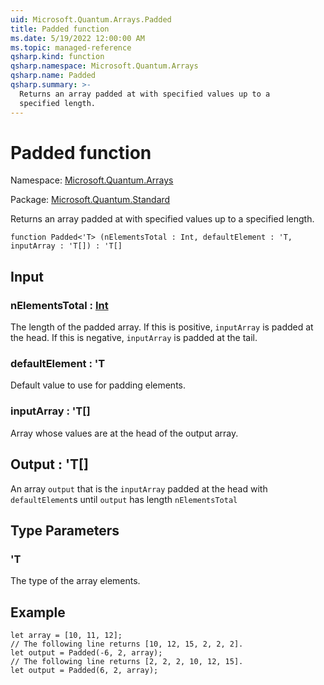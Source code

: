 ```yaml
---
uid: Microsoft.Quantum.Arrays.Padded
title: Padded function
ms.date: 5/19/2022 12:00:00 AM
ms.topic: managed-reference
qsharp.kind: function
qsharp.namespace: Microsoft.Quantum.Arrays
qsharp.name: Padded
qsharp.summary: >-
  Returns an array padded at with specified values up to a
  specified length.
---
```


# Padded function

Namespace: [Microsoft.Quantum.Arrays](xref:Microsoft.Quantum.Arrays)

Package: [Microsoft.Quantum.Standard](https://nuget.org/packages/Microsoft.Quantum.Standard)


Returns an array padded at with specified values up to aspecified length.

```qsharp
function Padded<'T> (nElementsTotal : Int, defaultElement : 'T, inputArray : 'T[]) : 'T[]
```


## Input

### nElementsTotal : [Int](xref:microsoft.quantum.qsharp.valueliterals#int-literals)

The length of the padded array. If this is positive, `inputArray`is padded at the head. If this is negative, `inputArray` is paddedat the tail.


### defaultElement : 'T

Default value to use for padding elements.


### inputArray : 'T[]

Array whose values are at the head of the output array.



## Output : 'T[]

An array `output` that is the `inputArray` padded at the headwith `defaultElement`s until `output` has length `nElementsTotal`

## Type Parameters

### 'T

The type of the array elements.

## Example

```qsharplet array = [10, 11, 12];// The following line returns [10, 12, 15, 2, 2, 2].let output = Padded(-6, 2, array);// The following line returns [2, 2, 2, 10, 12, 15].let output = Padded(6, 2, array);```